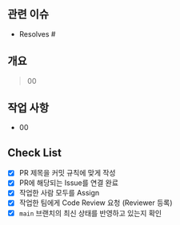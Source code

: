 ## 관련 이슈

- Resolves #

## 개요

> 00

## 작업 사항

- 00

## Check List
- [x] PR 제목을 커밋 규칙에 맞게 작성
- [x] PR에 해당되는 Issue를 연결 완료
- [x] 작업한 사람 모두를 Assign
- [x] 작업한 팀에게 Code Review 요청 (Reviewer 등록)
- [x] `main` 브랜치의 최신 상태를 반영하고 있는지 확인
